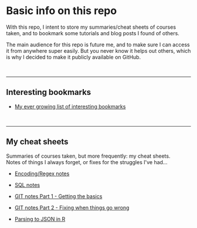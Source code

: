 # Basic info on this repo

With this repo, I intent to store my summaries/cheat sheets of courses taken, and to bookmark some tutorials and blog posts I found of others.  

The main audience for this repo is future me, and to make sure I can access it from anywhere super easily. But you never know it helps out others, which is why I decided to make it publicly available on GitHub.


<br><hr>

## Interesting bookmarks

+ [My ever growing list of interesting bookmarks](1_Useful_resources.md)



<br><hr>

## My cheat sheets

Summaries of courses taken, but more frequently: my cheat sheets.  
Notes of things I always forget, or fixes for the struggles I've had...

+ [Encoding/Regex notes](REGEX.md)

+ [SQL notes](SQL_01_basics.md)

+ [GIT notes Part 1 - Getting the basics](GIT_01_Basics.md)

+ [GIT notes Part 2 - Fixing when things go wrong](GIT_02_Fixing_screwups.md)

+ [Parsing to JSON in R](JSON_02_JSON_in_R.md)
